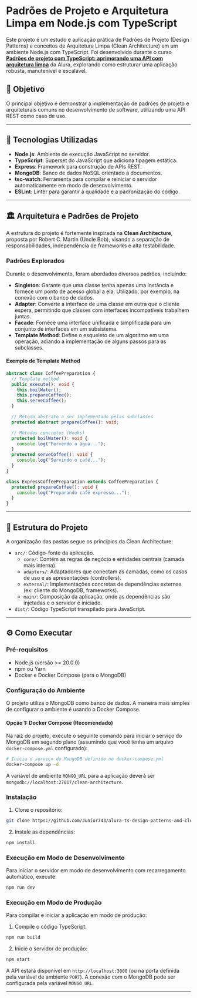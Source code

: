# Padrões de Projeto e Arquitetura Limpa em Node.js com TypeScript

Este projeto é um estudo e aplicação prática de Padrões de Projeto (Design Patterns) e conceitos de Arquitetura Limpa (Clean Architecture) em um ambiente Node.js com TypeScript. Foi desenvolvido durante o curso **[Padrões de projeto com TypeScript: aprimorando uma API com arquitetura limpa](https://cursos.alura.com.br/course/padroes-projeto-typescript-api-arquitetura-limpa)** da Alura, explorando como estruturar uma aplicação robusta, manutenível e escalável.

## 🎯 Objetivo

O principal objetivo é demonstrar a implementação de padrões de projeto e arquiteturais comuns no desenvolvimento de software, utilizando uma API REST como caso de uso.

---

## 🚀 Tecnologias Utilizadas

- **Node.js**: Ambiente de execução JavaScript no servidor.
- **TypeScript**: Superset do JavaScript que adiciona tipagem estática.
- **Express**: Framework para construção de APIs REST.
- **MongoDB**: Banco de dados NoSQL orientado a documentos.
- **tsc-watch**: Ferramenta para compilar e reiniciar o servidor automaticamente em modo de desenvolvimento.
- **ESLint**: Linter para garantir a qualidade e a padronização do código.

---

## 🏛️ Arquitetura e Padrões de Projeto

A estrutura do projeto é fortemente inspirada na **Clean Architecture**, proposta por Robert C. Martin (Uncle Bob), visando a separação de responsabilidades, independência de frameworks e alta testabilidade.

### Padrões Explorados

Durante o desenvolvimento, foram abordados diversos padrões, incluindo:

- **Singleton**: Garante que uma classe tenha apenas uma instância e fornece um ponto de acesso global a ela. Utilizado, por exemplo, na conexão com o banco de dados.
- **Adapter**: Converte a interface de uma classe em outra que o cliente espera, permitindo que classes com interfaces incompatíveis trabalhem juntas.
- **Facade**: Fornece uma interface unificada e simplificada para um conjunto de interfaces em um subsistema.
- **Template Method**: Define o esqueleto de um algoritmo em uma operação, adiando a implementação de alguns passos para as subclasses.

#### Exemplo de Template Method

```typescript
abstract class CoffeePreparation {
  // Template method
  public execute(): void {
    this.boilWater();
    this.prepareCoffee();
    this.serveCoffee();
  }

  // Método abstrato a ser implementado pelas subclasses
  protected abstract prepareCoffee(): void;

  // Métodos concretos (Hooks)
  protected boilWater(): void {
    console.log("Fervendo a água...");
  }
  protected serveCoffee(): void {
    console.log("Servindo o café...");
  }
}

class ExpressCoffeePreparation extends CoffeePreparation {
  protected prepareCoffee(): void {
    console.log("Preparando café expresso...");
  }
}
```

---

## 📂 Estrutura do Projeto

A organização das pastas segue os princípios da Clean Architecture:

- `src/`: Código-fonte da aplicação.
  - `core/`: Contém as regras de negócio e entidades centrais (camada mais interna).
  - `adapters/`: Adaptadores que conectam as camadas, como os casos de uso e as apresentações (controllers).
  - `external/`: Implementações concretas de dependências externas (ex: cliente do MongoDB, frameworks).
  - `main/`: Composição da aplicação, onde as dependências são injetadas e o servidor é iniciado.
- `dist/`: Código TypeScript transpilado para JavaScript.

---

## ⚙️ Como Executar

### Pré-requisitos

- Node.js (versão >= 20.0.0)
- npm ou Yarn
- Docker e Docker Compose (para o MongoDB)

### Configuração do Ambiente

O projeto utiliza o MongoDB como banco de dados. A maneira mais simples de configurar o ambiente é usando o Docker Compose.

#### Opção 1: Docker Compose (Recomendado)

Na raiz do projeto, execute o seguinte comando para iniciar o serviço do MongoDB em segundo plano (assumindo que você tenha um arquivo `docker-compose.yml` configurado):

```bash
# Inicia o serviço do MongoDB definido no docker-compose.yml
docker-compose up -d
```
A variável de ambiente `MONGO_URL` para a aplicação deverá ser `mongodb://localhost:27017/clean-architecture`.

### Instalação

1. Clone o repositório:
```bash
git clone https://github.com/Junior743/alura-ts-design-patterns-and-clean-arch.git
```

2. Instale as dependências:
```bash
npm install
```

### Execução em Modo de Desenvolvimento

Para iniciar o servidor em modo de desenvolvimento com recarregamento automático, execute:
```bash
npm run dev
```

### Execução em Modo de Produção

Para compilar e iniciar a aplicação em modo de produção:

1. Compile o código TypeScript:
```bash
npm run build
```

2. Inicie o servidor de produção:
```bash
npm start
```

A API estará disponível em `http://localhost:3000` (ou na porta definida pela variável de ambiente `PORT`). A conexão com o MongoDB pode ser configurada pela variável `MONGO_URL`.

---
